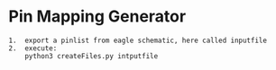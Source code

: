 # Pin Mapping Generator
    1.  export a pinlist from eagle schematic, here called inputfile
    2.  execute:
        python3 createFiles.py intputfile

